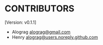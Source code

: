 # CONTRIBUTORS

[Version: v0.1.1]

- Alograg <alograg@gmail.com>
- Henry <alograg@users.noreply.github.com>
